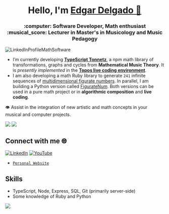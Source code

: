 <h1 align="center">
  Hello, I'm
  <a href="https://edelveart.github.io/" target="_blank"> Edgar Delgado 👋 </a>
</h1>
<h3 align="center">:computer: Software Developer, Math enthusiast :musical_score: Lecturer in Master's in Musicology and Music Pedagogy</h3>

![LinkedInProfileMathSoftware](https://github.com/user-attachments/assets/882738c2-609b-46f8-9ad4-1b7d4bc15875)


- I’m currently developing [**TypeScript Tonnetz**](https://www.npmjs.com/package/ts-tonnetz), a npm math library of transformations, graphs and cycles from **Mathematical Music Theory**. It is _presently implemented_ in the [**Topos live coding environment**](https://topos.live/).
- I am also developing a math Ruby library to generate `241` infinite sequences of [multidimensional figurate numbers](https://rubygems.org/gems/figurate_numbers). In parallel, I am building a Python version called [FigurateNum](https://pypi.org/project/figuratenum/). Both versions can be used in a pure math project or in **algorithmic composition** and **live coding**.

:eye: Assist in the integration of new artistic and math concepts in your musical and computer projects. 

![](https://github-readme-stats.vercel.app/api?username=edelveart&theme=yeblu&hide_border=false&include_all_commits=false&count_private=false)
![](https://github-readme-stats.vercel.app/api/top-langs/?username=edelveart&theme=yeblu&hide_border=false&include_all_commits=false&count_private=false&layout=compact)<br/>

<!--PS: I am not a mathematician or a programmer, so the code and ideas that you can find here are mostly my best effort at abstraction.-->

## Connect with me 🌐 
[![LinkedIn](https://img.shields.io/badge/LinkedIn-%230077B5.svg?logo=linkedin&logoColor=white)](https://linkedin.com/in/edgararmandodelgadovega) [![YouTube](https://img.shields.io/badge/YouTube-%23FF0000.svg?logo=YouTube&logoColor=white)](https://www.youtube.com/@edelve_math_code)
- [`Personal Website`](https://edelveart.github.io/)

## Skills
- TypeScript, Node, Express, SQL, Git (primarily server-side)
- Some knowledge of Ruby and Python

[![](https://visitcount.itsvg.in/api?id=edelveart&icon=0&color=0)](https://visitcount.itsvg.in)

